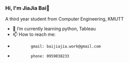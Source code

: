 ### Hi, I'm JiaJia Bai👋

A third year student from Computer Engineering, KMUTT
- 🌱 I’m currently learning python, Tableau
- 📫 How to reach me: 
-             gmail: baijiajia.work@gmail.com
-             phone: 0959038233
<!--
**jiabbai/jiabbai** is a ✨ _special_ ✨ repository because its `README.md` (this file) appears on your GitHub profile.

Here are some ideas to get you started:

- 🔭 I’m currently working on ...
- 🌱 I’m currently learning ...
- 👯 I’m looking to collaborate on ...
- 🤔 I’m looking for help with ...
- 💬 Ask me about ...
- 📫 How to reach me: ...
- 😄 Pronouns: ...
- ⚡ Fun fact: ...
-->

